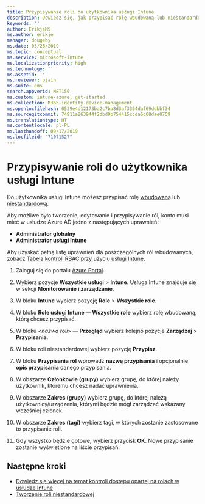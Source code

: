 ```yaml
---
title: Przypisywanie roli do użytkownika usługi Intune
description: Dowiedz się, jak przypisać rolę wbudowaną lub niestandardową do użytkownika w usłudze Microsoft Intune.
keywords: ''
author: ErikjeMS
ms.author: erikje
manager: dougeby
ms.date: 03/26/2019
ms.topic: conceptual
ms.service: microsoft-intune
ms.localizationpriority: high
ms.technology: ''
ms.assetid: ''
ms.reviewer: pjain
ms.suite: ems
search.appverid: MET150
ms.custom: intune-azure; get-started
ms.collection: M365-identity-device-management
ms.openlocfilehash: 0539e4d12173ba2c7ba8d3af3364daf69ddbbf34
ms.sourcegitcommit: 74911a263944f2dbd9b754415ccda6c68dae0759
ms.translationtype: HT
ms.contentlocale: pl-PL
ms.lasthandoff: 09/17/2019
ms.locfileid: "71071527"
---
```

# <a name="assign-a-role-to-an-intune-user"></a>Przypisywanie roli do użytkownika usługi Intune

Do użytkownika usługi Intune możesz przypisać rolę [wbudowaną](role-based-access-control.md#built-in-roles) lub [niestandardową](create-custom-role.md).

Aby możliwe było tworzenie, edytowanie i przypisywanie ról, konto musi mieć w usłudze Azure AD jedno z następujących uprawnień:
- **Administrator globalny**
- **Administrator usługi Intune**

Aby uzyskać pełną listę uprawnień dla poszczególnych ról wbudowanych, zobacz [Tabela kontroli RBAC przy użyciu usługi Intune](https://gallery.technet.microsoft.com/Intune-RBAC-table-2e3c9a1a).

1. Zaloguj się do portalu [Azure Portal](https://portal.azure.com).

2. Wybierz pozycje **Wszystkie usługi** > **Intune**. Usługa Intune znajduje się w sekcji **Monitorowanie i zarządzanie**.

3. W bloku **Intune** wybierz pozycję **Role** > **Wszystkie role**.

4. W bloku **Role usługi Intune — Wszystkie role** wybierz rolę wbudowaną, którą chcesz przypisać.

5. W bloku <*nazwa roli*> — **Przegląd** wybierz kolejno pozycje **Zarządzaj** > **Przypisania**.

6. W bloku roli niestandardowej wybierz pozycję **Przypisz**.

7. W bloku **Przypisania ról** wprowadź **nazwę przypisania** i opcjonalnie **opis przypisania** danego przypisania.

8. W obszarze **Członkowie (grupy)** wybierz grupę, do której należy użytkownik, któremu chcesz nadać uprawnienia.

9. W obszarze **Zakres (grupy)** wybierz grupę, do której należą użytkownicy/urządzenia, którymi będzie mógł zarządzać wskazany wcześniej członek.

10. W obszarze **Zakres (tagi)** wybierz tagi, w których zostanie zastosowane to przypisanie roli.

11. Gdy wszystko będzie gotowe, wybierz przycisk **OK**. Nowe przypisanie zostanie wyświetlone na liście przypisań.


## <a name="next-steps"></a>Następne kroki
- [Dowiedz się więcej na temat kontroli dostępu opartej na rolach w usłudze Intune](role-based-access-control.md)
- [Tworzenie roli niestandardowej](create-custom-role.md)
